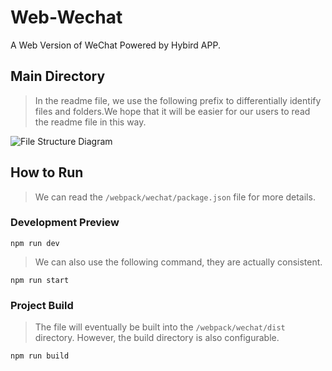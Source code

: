 # Web-Wechat
A Web Version of WeChat Powered by Hybird APP.

## Main Directory
> In the readme file, we use the following prefix to differentially identify files and folders.We hope that it will be easier for our users to read the readme file in this way.

![File Structure Diagram](https://github.com/CNMathon/Web-Wechat/blob/master/File%20Structure%20Diagram.png)

## How to Run
> We can read the ```/webpack/wechat/package.json``` file for more details.
### Development Preview
```
npm run dev 
```
> We can also use the following command, they are actually consistent.
```
npm run start
```
### Project Build
> The file will eventually be built into the ```/webpack/wechat/dist``` directory. However, the build directory is also configurable.
```
npm run build
```
